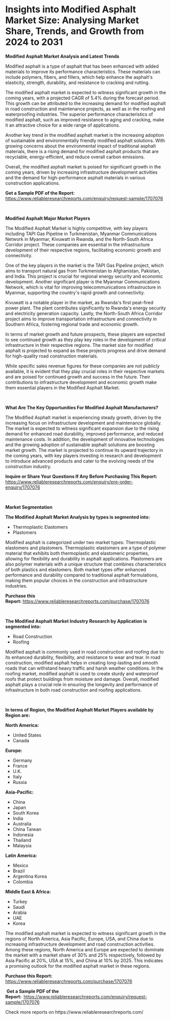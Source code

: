 <p><h1>Insights into Modified Asphalt Market Size: Analysing Market Share, Trends, and Growth from 2024 to 2031</h1></p><p><strong>Modified Asphalt Market Analysis and Latest Trends</strong></p>
<p><p>Modified asphalt is a type of asphalt that has been enhanced with added materials to improve its performance characteristics. These materials can include polymers, fibers, and fillers, which help enhance the asphalt's elasticity, strength, durability, and resistance to cracking and rutting.</p><p>The modified asphalt market is expected to witness significant growth in the coming years, with a projected CAGR of 5.4% during the forecast period. This growth can be attributed to the increasing demand for modified asphalt in road construction and maintenance projects, as well as in the roofing and waterproofing industries. The superior performance characteristics of modified asphalt, such as improved resistance to aging and cracking, make it an attractive choice for a wide range of applications.</p><p>Another key trend in the modified asphalt market is the increasing adoption of sustainable and environmentally friendly modified asphalt solutions. With growing concerns about the environmental impact of traditional asphalt materials, there is a rising demand for modified asphalt products that are recyclable, energy-efficient, and reduce overall carbon emissions.</p><p>Overall, the modified asphalt market is poised for significant growth in the coming years, driven by increasing infrastructure development activities and the demand for high-performance asphalt materials in various construction applications.</p></p>
<p><strong>Get a Sample PDF of the Report:&nbsp;</strong> <a href="https://www.reliableresearchreports.com/enquiry/request-sample/1707076">https://www.reliableresearchreports.com/enquiry/request-sample/1707076</a></p>
<p>&nbsp;</p>
<p><strong>Modified Asphalt Major Market Players</strong></p>
<p><p>The Modified Asphalt Market is highly competitive, with key players including TAPI Gas Pipeline in Turkmenistan, Myanmar Communications Network in Myanmar, Kivuwatt in Rwanda, and the North-South Africa Corridor project. These companies are essential in the infrastructure development of their respective regions, facilitating economic growth and connectivity.</p><p>One of the key players in the market is the TAPI Gas Pipeline project, which aims to transport natural gas from Turkmenistan to Afghanistan, Pakistan, and India. This project is crucial for regional energy security and economic development. Another significant player is the Myanmar Communications Network, which is vital for improving telecommunications infrastructure in Myanmar, supporting the country's rapid growth and connectivity.</p><p>Kivuwatt is a notable player in the market, as Rwanda's first peat-fired power plant. The plant contributes significantly to Rwanda's energy security and electricity generation capacity. Lastly, the North-South Africa Corridor project aims to improve transportation infrastructure and connectivity in Southern Africa, fostering regional trade and economic growth.</p><p>In terms of market growth and future prospects, these players are expected to see continued growth as they play key roles in the development of critical infrastructure in their respective regions. The market size for modified asphalt is projected to expand as these projects progress and drive demand for high-quality road construction materials.</p><p>While specific sales revenue figures for these companies are not publicly available, it is evident that they play crucial roles in their respective markets and are poised for continued growth and success in the future. Their contributions to infrastructure development and economic growth make them essential players in the Modified Asphalt Market.</p></p>
<p>&nbsp;</p>
<p><strong>What Are The Key Opportunities For Modified Asphalt Manufacturers?</strong></p>
<p><p>The Modified Asphalt market is experiencing steady growth, driven by the increasing focus on infrastructure development and maintenance globally. The market is expected to witness significant expansion due to the rising demand for enhanced road durability, improved performance, and reduced maintenance costs. In addition, the development of innovative technologies and the growing adoption of sustainable asphalt solutions are boosting market growth. The market is projected to continue its upward trajectory in the coming years, with key players investing in research and development to introduce advanced products and cater to the evolving needs of the construction industry.</p></p>
<p><strong>Inquire or Share Your Questions If Any Before Purchasing This Report:</strong> <a href="https://www.reliableresearchreports.com/enquiry/pre-order-enquiry/1707076">https://www.reliableresearchreports.com/enquiry/pre-order-enquiry/1707076</a></p>
<p>&nbsp;</p>
<p><strong>Market Segmentation</strong></p>
<p><strong>The Modified Asphalt Market Analysis by types is segmented into:</strong></p>
<p><ul><li>Thermoplastic Elastomers</li><li>Plastomers</li></ul></p>
<p><p>Modified asphalt is categorized under two market types: Thermoplastic elastomers and plastomers. Thermoplastic elastomers are a type of polymer material that exhibits both thermoplastic and elastomeric properties, allowing for flexibility and durability in asphalt applications. Plastomers are also polymer materials with a unique structure that combines characteristics of both plastics and elastomers. Both market types offer enhanced performance and durability compared to traditional asphalt formulations, making them popular choices in the construction and infrastructure industries.</p></p>
<p><strong>Purchase this Report:&nbsp;</strong><a href="https://www.reliableresearchreports.com/purchase/1707076">https://www.reliableresearchreports.com/purchase/1707076</a></p>
<p>&nbsp;</p>
<p><strong>The Modified Asphalt Market Industry Research by Application is segmented into:</strong></p>
<p><ul><li>Road Construction</li><li>Roofing</li></ul></p>
<p><p>Modified asphalt is commonly used in road construction and roofing due to its enhanced durability, flexibility, and resistance to wear and tear. In road construction, modified asphalt helps in creating long-lasting and smooth roads that can withstand heavy traffic and harsh weather conditions. In the roofing market, modified asphalt is used to create sturdy and waterproof roofs that protect buildings from moisture and damage. Overall, modified asphalt plays a crucial role in ensuring the longevity and performance of infrastructure in both road construction and roofing applications.</p></p>
<p>&nbsp;</p>
<p><strong>In terms of Region, the Modified Asphalt Market Players available by Region are:</strong></p>
<p>
    <p> <strong> North America: </strong>
        <ul>
            <li>United States</li>
            <li>Canada</li>
        </ul>
        </p> 
    <p> <strong> Europe: </strong>
        <ul>
            <li>Germany</li>
            <li>France</li>
            <li>U.K.</li>
            <li>Italy</li>
            <li>Russia</li>
        </ul>
        </p> 
    <p> <strong> Asia-Pacific: </strong>
        <ul>
            <li>China</li>
            <li>Japan</li>
            <li>South Korea</li>
            <li>India</li>
            <li>Australia</li>
            <li>China Taiwan</li>
            <li>Indonesia</li>
            <li>Thailand</li>
            <li>Malaysia</li>
        </ul>
        </p> 
    <p> <strong> Latin America: </strong>
        <ul>
            <li>Mexico</li>
            <li>Brazil</li>
            <li>Argentina Korea</li>
            <li>Colombia</li>
        </ul>
        </p> 
    <p> <strong> Middle East & Africa: </strong>
        <ul>
            <li>Turkey</li>
            <li>Saudi</li>
            <li>Arabia</li>
            <li>UAE</li>
            <li>Korea</li>
        </ul>
    </p>
    </p>
<p><p>The modified asphalt market is expected to witness significant growth in the regions of North America, Asia Pacific, Europe, USA, and China due to increasing infrastructure development and road construction activities. Among these regions, North America and Europe are expected to dominate the market with a market share of 30% and 25% respectively, followed by Asia Pacific at 20%, USA at 15%, and China at 10% by 2025. This indicates a promising outlook for the modified asphalt market in these regions.</p></p>
<p><strong>Purchase this Report: </strong><a href="https://www.reliableresearchreports.com/purchase/1707076">https://www.reliableresearchreports.com/purchase/1707076</a></p>
<p>&nbsp;<strong>Get a Sample PDF of the Report:&nbsp;&nbsp;</strong><a href="https://www.reliableresearchreports.com/enquiry/request-sample/1707076">https://www.reliableresearchreports.com/enquiry/request-sample/1707076</a></p>
<p><strong></strong></p>
<p>Check more reports on https://www.reliableresearchreports.com/</p>